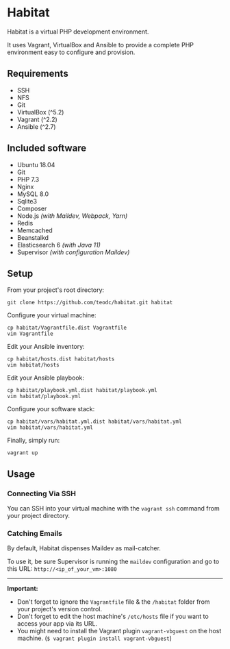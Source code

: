 # Habitat

Habitat is a virtual PHP development environment.

It uses Vagrant, VirtualBox and Ansible to provide a complete PHP environment easy to configure and provision.

## Requirements

* SSH
* NFS
* Git
* VirtualBox (\^5.2)
* Vagrant (\^2.2)
* Ansible (\^2.7)

## Included software

* Ubuntu 18.04
* Git
* PHP 7.3
* Nginx
* MySQL 8.0
* Sqlite3
* Composer
* Node.js _(with Maildev, Webpack, Yarn)_
* Redis
* Memcached
* Beanstalkd
* Elasticsearch 6 _(with Java 11)_
* Supervisor _(with configuration Maildev)_

## Setup

From your project's root directory:

```
git clone https://github.com/teodc/habitat.git habitat
```

Configure your virtual machine:

```
cp habitat/Vagrantfile.dist Vagrantfile
vim Vagrantfile
```

Edit your Ansible inventory:

```
cp habitat/hosts.dist habitat/hosts
vim habitat/hosts
```

Edit your Ansible playbook:

```
cp habitat/playbook.yml.dist habitat/playbook.yml
vim habitat/playbook.yml
```

Configure your software stack:

```
cp habitat/vars/habitat.yml.dist habitat/vars/habitat.yml
vim habitat/vars/habitat.yml
```

Finally, simply run:

```
vagrant up
```

## Usage

### Connecting Via SSH

You can SSH into your virtual machine with the `vagrant ssh` command from your project directory.

### Catching Emails

By default, Habitat dispenses Maildev as mail-catcher.

To use it, be sure Supervisor is running the `maildev` configuration and go to this URL: `http://<ip_of_your_vm>:1080`

---

__Important:__

* Don't forget to ignore the `Vagrantfile` file & the `/habitat` folder from your project's version control.
* Don't forget to edit the host machine's `/etc/hosts` file if you want to access your app via its URL.
* You might need to install the Vagrant plugin `vagrant-vbguest` on the host machine. (`$ vagrant plugin install vagrant-vbguest`)
